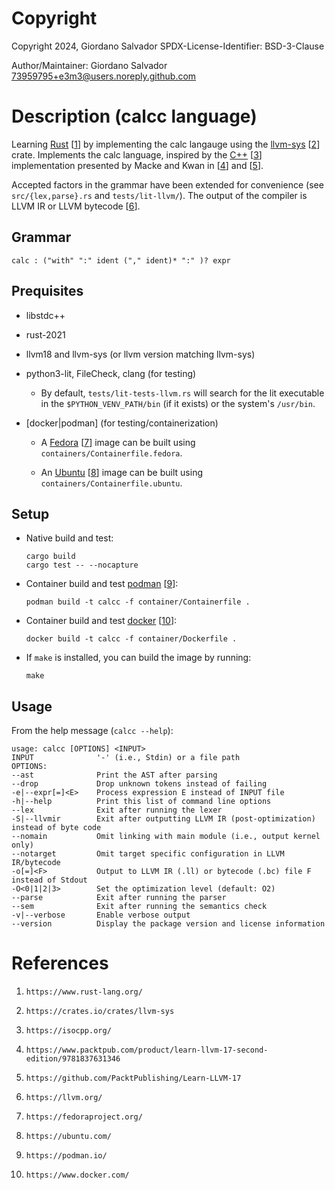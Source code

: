#   Copyright

Copyright 2024, Giordano Salvador
SPDX-License-Identifier: BSD-3-Clause

Author/Maintainer:  Giordano Salvador <73959795+e3m3@users.noreply.github.com>


#   Description (calcc language)

Learning [Rust][1] [[1]] by implementing the calc langauge using the [llvm-sys][2] [[2]] crate.
Implements the calc language, inspired by the [C++][3] [[3]] implementation presented by Macke and Kwan in [[4]] and [[5]].

Accepted factors in the grammar have been extended for convenience (see `src/{lex,parse}.rs` and `tests/lit-llvm/`).
The output of the compiler is LLVM IR or LLVM bytecode [[6]].


##  Grammar

```text
calc : ("with" ":" ident ("," ident)* ":" )? expr
```


##  Prequisites

*   libstdc++

*   rust-2021

*   llvm18 and llvm-sys (or llvm version matching llvm-sys)

*   python3-lit, FileCheck, clang (for testing)

    *   By default, `tests/lit-tests-llvm.rs` will search for the lit executable in the `$PYTHON_VENV_PATH/bin`
        (if it exists) or the system's `/usr/bin`.

*   [docker|podman] (for testing/containerization)

    *   A [Fedora][7] [[7]] image can be built using `containers/Containerfile.fedora`.

    *   An [Ubuntu][8] [[8]] image can be built using `containers/Containerfile.ubuntu`.


##  Setup

*   Native build and test:
    
    ```shell
    cargo build
    cargo test -- --nocapture
    ```

*   Container build and test [podman][9] [[9]]:

    ```shell
    podman build -t calcc -f container/Containerfile .
    ```

*   Container build and test [docker][10] [[10]]:

    ```shell
    docker build -t calcc -f container/Dockerfile .
    ```

*   If `make` is installed, you can build the image by running:

    ```shell
    make
    ```

##   Usage

From the help message (`calcc --help`):

```
usage: calcc [OPTIONS] <INPUT>
INPUT              '-' (i.e., Stdin) or a file path
OPTIONS:
--ast              Print the AST after parsing
--drop             Drop unknown tokens instead of failing
-e|--expr[=]<E>    Process expression E instead of INPUT file
-h|--help          Print this list of command line options
--lex              Exit after running the lexer
-S|--llvmir        Exit after outputting LLVM IR (post-optimization) instead of byte code
--nomain           Omit linking with main module (i.e., output kernel only)
--notarget         Omit target specific configuration in LLVM IR/bytecode
-o[=]<F>           Output to LLVM IR (.ll) or bytecode (.bc) file F instead of Stdout
-O<0|1|2|3>        Set the optimization level (default: O2)
--parse            Exit after running the parser
--sem              Exit after running the semantics check
-v|--verbose       Enable verbose output
--version          Display the package version and license information
```


#   References

[1]:    https://www.rust-lang.org/
[2]:    https://crates.io/crates/llvm-sys
[3]:    https://isocpp.org/
[4]:    https://www.packtpub.com/product/learn-llvm-17-second-edition/9781837631346
[5]:    https://github.com/PacktPublishing/Learn-LLVM-17
[6]:    https://llvm.org/
[7]:    https://fedoraproject.org/
[8]:    https://ubuntu.com/
[9]:    https://podman.io/
[10]:   https://www.docker.com/

1.  `https://www.rust-lang.org/`

1.  `https://crates.io/crates/llvm-sys`

1.  `https://isocpp.org/`

1.  `https://www.packtpub.com/product/learn-llvm-17-second-edition/9781837631346`

1.  `https://github.com/PacktPublishing/Learn-LLVM-17`

1.  `https://llvm.org/`

1.  `https://fedoraproject.org/`

1.  `https://ubuntu.com/`

1.  `https://podman.io/`

1.  `https://www.docker.com/`
